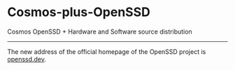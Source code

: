 # Cosmos-plus-OpenSSD
Cosmos OpenSSD + Hardware and Software source distribution

---

The new address of the official homepage of the OpenSSD project is [openssd.dev](https://www.openssd.dev/).
